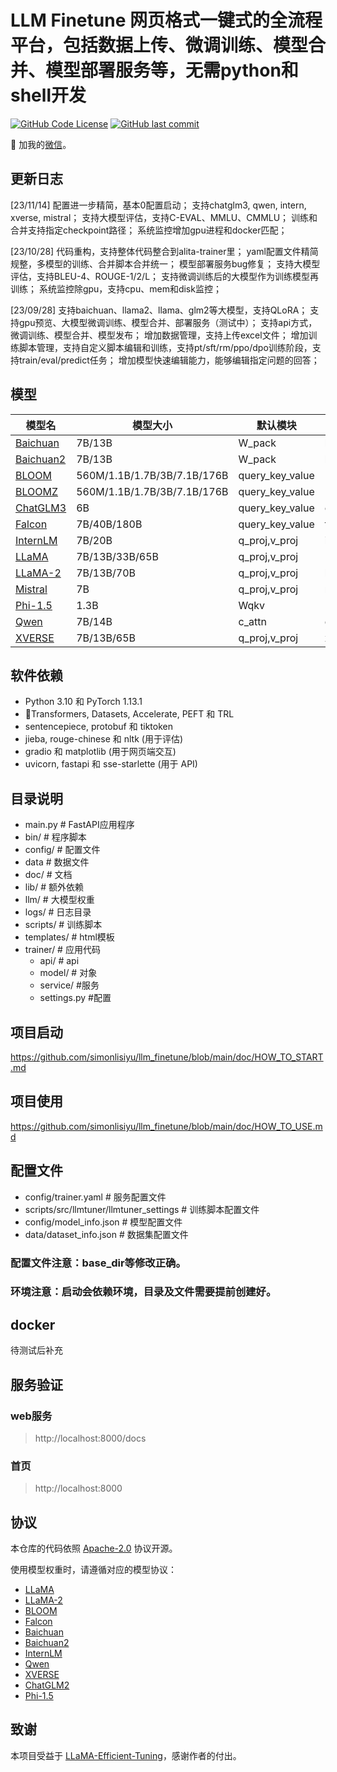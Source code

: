 # LLM Finetune 网页格式一键式的全流程平台，包括数据上传、微调训练、模型合并、模型部署服务等，无需python和shell开发


[![GitHub Code License](https://img.shields.io/github/license/simonlisiyu/llm_finetune)](LICENSE)
[![GitHub last commit](https://img.shields.io/github/last-commit/simonlisiyu/llm_finetune)](https://github.com/simonlisiyu/llm_finetune/commits/main)

👋 加我的[微信](wechat.jpg)。

## 更新日志

[23/11/14]
配置进一步精简，基本0配置启动；
支持chatglm3, qwen, intern, xverse, mistral；
支持大模型评估，支持C-EVAL、MMLU、CMMLU；
训练和合并支持指定checkpoint路径；
系统监控增加gpu进程和docker匹配；

[23/10/28]
代码重构，支持整体代码整合到alita-trainer里；
yaml配置文件精简规整，多模型的训练、合并脚本合并统一；
模型部署服务bug修复；
支持大模型评估，支持BLEU-4、ROUGE-1/2/L；
支持微调训练后的大模型作为训练模型再训练；
系统监控除gpu，支持cpu、mem和disk监控；

[23/09/28]
支持baichuan、llama2、llama、glm2等大模型，支持QLoRA；
支持gpu预览、大模型微调训练、模型合并、部署服务（测试中）；
支持api方式，微调训练、模型合并、模型发布；
增加数据管理，支持上传excel文件；
增加训练脚本管理，支持自定义脚本编辑和训练，支持pt/sft/rm/ppo/dpo训练阶段，支持train/eval/predict任务；
增加模型快速编辑能力，能够编辑指定问题的回答；


## 模型

| 模型名                                                   | 模型大小                     | 默认模块           | Template  |
| -------------------------------------------------------- | --------------------------- | ----------------- | --------- |
| [Baichuan](https://github.com/baichuan-inc/Baichuan-13B) | 7B/13B                      | W_pack            | baichuan  |
| [Baichuan2](https://github.com/baichuan-inc/Baichuan2)   | 7B/13B                      | W_pack            | baichuan2 |
| [BLOOM](https://huggingface.co/bigscience/bloom)         | 560M/1.1B/1.7B/3B/7.1B/176B | query_key_value   | -         |
| [BLOOMZ](https://huggingface.co/bigscience/bloomz)       | 560M/1.1B/1.7B/3B/7.1B/176B | query_key_value   | -         |
| [ChatGLM3](https://github.com/THUDM/ChatGLM3)            | 6B                          | query_key_value   | chatglm3  |
| [Falcon](https://huggingface.co/tiiuae/falcon-7b)        | 7B/40B/180B                 | query_key_value   | falcon    |
| [InternLM](https://github.com/InternLM/InternLM)         | 7B/20B                      | q_proj,v_proj     | intern    |
| [LLaMA](https://github.com/facebookresearch/llama)       | 7B/13B/33B/65B              | q_proj,v_proj     | -         |
| [LLaMA-2](https://huggingface.co/meta-llama)             | 7B/13B/70B                  | q_proj,v_proj     | llama2    |
| [Mistral](https://huggingface.co/mistralai)              | 7B                          | q_proj,v_proj     | mistral   |
| [Phi-1.5](https://huggingface.co/microsoft/phi-1_5)      | 1.3B                        | Wqkv              | -         |
| [Qwen](https://github.com/QwenLM/Qwen)                   | 7B/14B                      | c_attn            | qwen      |
| [XVERSE](https://github.com/xverse-ai)                   | 7B/13B/65B                  | q_proj,v_proj     | xverse    |



## 软件依赖

- Python 3.10 和 PyTorch 1.13.1
- 🤗Transformers, Datasets, Accelerate, PEFT 和 TRL
- sentencepiece, protobuf 和 tiktoken
- jieba, rouge-chinese 和 nltk (用于评估)
- gradio 和 matplotlib (用于网页端交互)
- uvicorn, fastapi 和 sse-starlette (用于 API)


## 目录说明
- main.py              # FastAPI应用程序
- bin/                 # 程序脚本
- config/                 # 配置文件
- data                 # 数据文件
- doc/                 # 文档
- lib/                 # 额外依赖
- llm/                 # 大模型权重
- logs/                # 日志目录
- scripts/             # 训练脚本
- templates/           # html模板
- trainer/                # 应用代码
    - api/                 # api
    - model/                 # 对象
    - service/                 #服务
    - settings.py                 #配置


## 项目启动

https://github.com/simonlisiyu/llm_finetune/blob/main/doc/HOW_TO_START.md

## 项目使用

https://github.com/simonlisiyu/llm_finetune/blob/main/doc/HOW_TO_USE.md

## 配置文件
- config/trainer.yaml  # 服务配置文件
- scripts/src/llmtuner/llmtuner_settings # 训练脚本配置文件
- config/model_info.json  # 模型配置文件
- data/dataset_info.json  # 数据集配置文件

### 配置文件注意：base_dir等修改正确。
### 环境注意：启动会依赖环境，目录及文件需要提前创建好。

## docker
待测试后补充


## 服务验证
### web服务
> http://localhost:8000/docs

### 首页
> http://localhost:8000




## 协议

本仓库的代码依照 [Apache-2.0](LICENSE) 协议开源。

使用模型权重时，请遵循对应的模型协议：

- [LLaMA](https://github.com/facebookresearch/llama/blob/main/MODEL_CARD.md)
- [LLaMA-2](https://ai.meta.com/llama/license/)
- [BLOOM](https://huggingface.co/spaces/bigscience/license)
- [Falcon](LICENSE)
- [Baichuan](https://huggingface.co/baichuan-inc/baichuan-7B/resolve/main/baichuan-7B%20%E6%A8%A1%E5%9E%8B%E8%AE%B8%E5%8F%AF%E5%8D%8F%E8%AE%AE.pdf)
- [Baichuan2](https://huggingface.co/baichuan-inc/Baichuan2-7B-Base/resolve/main/Baichuan%202%E6%A8%A1%E5%9E%8B%E7%A4%BE%E5%8C%BA%E8%AE%B8%E5%8F%AF%E5%8D%8F%E8%AE%AE.pdf)
- [InternLM](https://github.com/InternLM/InternLM#open-source-license)
- [Qwen](https://huggingface.co/Qwen/Qwen-7B-Chat/blob/main/LICENSE)
- [XVERSE](https://github.com/xverse-ai/XVERSE-13B/blob/main/MODEL_LICENSE.pdf)
- [ChatGLM2](https://github.com/THUDM/ChatGLM2-6B/blob/main/MODEL_LICENSE)
- [Phi-1.5](https://huggingface.co/microsoft/phi-1_5/resolve/main/Research%20License.docx)


## 致谢

本项目受益于 [LLaMA-Efficient-Tuning](https://github.com/hiyouga/LLaMA-Efficient-Tuning)，感谢作者的付出。

